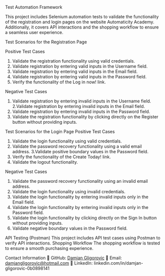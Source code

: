 Test Automation Framework

This project includes Selenium automation tests to validate the functionality of the registration and login pages on the website Automaticity Academy. Additionally, it covers API interactions and the shopping workflow to ensure a seamless user experience.

Test Scenarios for the Registration Page

Positive Test Cases

1. Validate the registration functionality using valid credentials.
2. Validate registration by entering valid inputs in the Username field.
3. Validate registration by entering valid inputs in the Email field.
4. Validate registration by entering valid inputs in the Password field.
5. Verify the functionality of the Log in now! link.
   
Negative Test Cases

1. Validate registration by entering invalid inputs in the Username field.
2.Validate registration by entering invalid inputs in the Email field.
3. Validate registration by entering invalid inputs in the Password field.
4. Validate the registration functionality by clicking directly on the Register button without providing inputs.
   
Test Scenarios for the Login Page Positive Test Cases

1. Validate the login functionality using valid credentials.
2. Validate the password recovery functionality using a valid email address.
3.Validate positive boundary values in the Password field.
4. Verify the functionality of the Create Today! link.
5. Validate the logout functionality.
   
Negative Test Cases

1. Validate the password recovery functionality using an invalid email address.
2. Validate the login functionality using invalid credentials.
3. Validate the login functionality by entering invalid inputs only in the Email field.
4. Validate the login functionality by entering invalid inputs only in the Password field.
5. Validate the login functionality by clicking directly on the Sign In button without providing inputs.
6. Validate negative boundary values in the Password field.
   
API Testing (Postman) This project includes API test cases using Postman to verify API interactions. Shopping Workflow The shopping workflow is tested to ensure a smooth purchasing experience.

Contact Information 📌 GitHub: [Damjan Gligorovic](https://github.com/DamjanGligorovic/automaticity/) 📧 Email: damjangligorovic@hotmail.com 🔗 LinkedIn: linkedin.com/in/damjan-gligorovic-0b0898141
